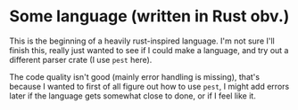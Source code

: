 # Some language (written in Rust obv.)

This is the beginning of a heavily rust-inspired language. I'm not sure I'll finish this, really just wanted to see if I could make a language, and try out a different parser crate (I use `pest` here).

The code quality isn't good (mainly error handling is missing), that's because I wanted to first of all figure out how to use `pest`, I might add errors later if the language gets somewhat close to done, or if I feel like it.
